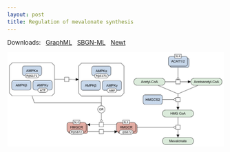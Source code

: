 ```yaml
---
layout: post
title: Regulation of mevalonate synthesis
---
```


Downloads: &nbsp; 
[GraphML](../downloads/F003-mevalonate.graphml) &nbsp; 
[SBGN-ML](../downloads/F003-mevalonate.sbgn) &nbsp;
[Newt](http://web.newteditor.org/?URL=http://metabolismregulation.org/downloads/F003-mevalonate.sbgn) &nbsp;
<!--<a href="/mevalonate/"><img id="logo" src="/images/figure03v04.png" style="width:100%;"/></a>-->
<p align="middle"><a href="/glycolysis/"><img id="image" src="/downloads/F003-mevalonate.png" width="600"/></a></p>

